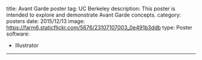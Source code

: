 title: Avant Garde poster
tag: UC Berkeley
description: This poster is intended to explore and demonstrate Avant Garde concepts.
category: posters
date: 2015/12/13
image: https://farm6.staticflickr.com/5676/23107107003_0e491b3ddb
type: Poster
software:
- Illustrator
---